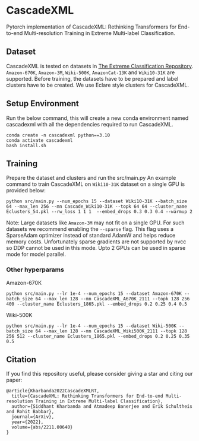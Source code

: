 # CascadeXML
Pytorch implementation of  CascadeXML: Rethinking Transformers for End-to-end Multi-resolution Training in Extreme Multi-label Classification.

## Dataset
CascadeXML is tested on datasets in [The Extreme Classification Repository](http://manikvarma.org/downloads/XC/XMLRepository.html). `Amazon-670K`, `Amazon-3M`, `Wiki-500K`, `AmazonCat-13K` and `Wiki10-31K` are supported. Before training, the datasets have to be prepared and label clusters have to be created. We use Eclare style clusters for CascadeXML.

## Setup Environment
Run the below command, this will create a new conda environment named cascadexml with all the dependencies required to run CascadeXML.
```
conda create -n cascadexml python==3.10
conda activate cascadexml
bash install.sh

```
## Training
Prepare the dataset and clusters and run the src/main.py
An example command to train CascadeXML on `Wiki10-31K` dataset on a single GPU is provided below:
``` 
python src/main.py --num_epochs 15 --dataset Wiki10-31K --batch_size 64 --max_len 256 --mn Cascade_Wiki10-31K --topk 64 64 --cluster_name Eclusters_54.pkl --rw_loss 1 1 1  --embed_drops 0.3 0.3 0.4 --warmup 2 
```
Note: Large datasets like `Amazon-3M` may not fit on a single GPU. For such datasets we recommend enabling the `--sparse` flag. This flag uses a SparseAdam optimizer instead of standard AdamW and helps reduce memory costs. Unfortunately sparse gradients are not supported by nvcc so DDP cannot be used in this mode. Upto 2 GPUs can be used in sparse mode for model parallel.

### Other hyperparams
Amazon-670K
```
python src/main.py --lr 1e-4 --num_epochs 15 --dataset Amazon-670K --batch_size 64 --max_len 128 --mn CascadeXML_A670K_2111 --topk 128 256 400 --cluster_name Eclusters_1865.pkl --embed_drops 0.2 0.25 0.4 0.5
```
Wiki-500K
```
python src/main.py --lr 1e-4 --num_epochs 15 --dataset Wiki-500K --batch_size 64 --max_len 128 --mn CascadeXML_Wiki500K_2111 --topk 128 256 512 --cluster_name Eclusters_1865.pkl --embed_drops 0.2 0.25 0.35 0.5
```



## Citation

If you find this repository useful, please consider giving a star and citing our paper:

```
@article{Kharbanda2022CascadeXMLRT,
  title={CascadeXML: Rethinking Transformers for End-to-end Multi-resolution Training in Extreme Multi-label Classification},
  author={Siddhant Kharbanda and Atmadeep Banerjee and Erik Schultheis and Rohit Babbar},
  journal={ArXiv},
  year={2022},
  volume={abs/2211.00640}
}
```
